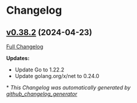 # Changelog

## [v0.38.2](https://github.com/aws-observability/aws-otel-collector/tree/v0.38.2) (2024-04-23)

[Full Changelog](https://github.com/aws-observability/aws-otel-collector/compare/v0.38.1...v0.38.2)

**Updates:**

- Update Go to 1.22.2
- Update golang.org/x/net to 0.24.0



\* *This Changelog was automatically generated by [github_changelog_generator](https://github.com/github-changelog-generator/github-changelog-generator)*
